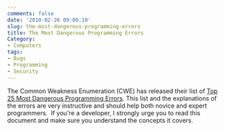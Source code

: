 ```yaml
---
comments: false
date: '2010-02-26 09:00:10'
slug: the-most-dangerous-programming-errors
title: The Most Dangerous Programming Errors
Category:
- Computers
tags:
- Bugs
- Programming
- Security
---
```


<!-- ai l /wp/Mac-00117-IMG_6318_2.jpg /wp/Mac-00117-IMG_6318_2-285x190.jpg 285 190 Streams at the Great Smoky Mountains -->

The Common Weakness Enumeration (CWE) has released their list of [Top 25 Most Dangerous Programming Errors](http://cwe.mitre.org/top25/). This list and the
explanations of the errors are very instructive and should help both novice
and expert programmers.  If you're a developer, I strongly urge you to read
this document and make sure you understand the concepts it covers.
